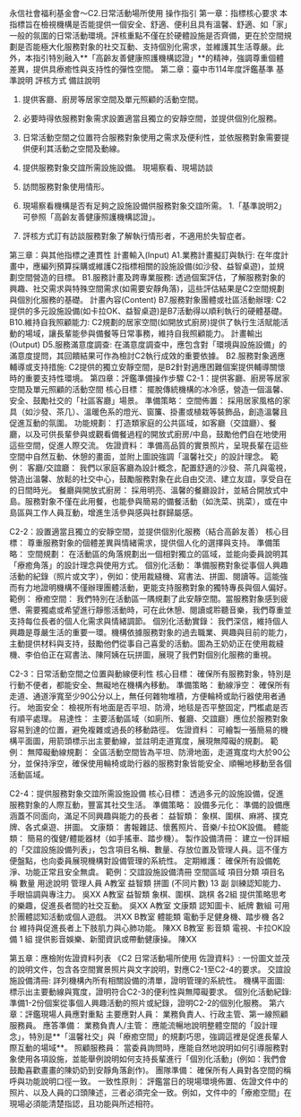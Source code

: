 永信社會福利基金會～C2.日常活動場所使用 操作指引
第一章：指標核心要求
本指標旨在檢視機構是否能提供一個安全、舒適、便利且具有溫馨、舒適、如「家」一般的氛圍的日常活動環境。評核重點不僅在於硬體設施是否齊備，更在於空間規劃是否能極大化服務對象的社交互動、支持個別化需求，並維護其生活尊嚴。此外，本指引特別融入**「高齡友善健康照護機構認證」**的精神，強調尊重個體差異，提供具療癒性與支持性的彈性空間。
第二章：臺中市114年度評鑑基準
基準說明
評核方式
備註說明
1. 提供客廳、廚房等居家空間及單元照顧的活動空間。
2. 必要時得依服務對象需求設置適當且獨立的安靜空間，並提供個別化服務。
3. 日常活動空間之位置符合服務對象使用之需求及便利性，並依服務對象需要提供便利其活動之空間及動線。
4. 提供服務對象交誼所需設施設備。
現場察看、現場訪談

1. 訪問服務對象使用情形。

2. 現場察看機構是否有足夠之設施設備供服務對象交誼所需。
1.「基準說明2」可參照「高齡友善健康照護機構認證」。

2. 評核方式訂有訪談服務對象了解執行情形者，不適用於失智症者。









第三章：與其他指標之連貫性
計畫輸入(Input)
A1.業務計畫擬訂與執行: 在年度計畫中，應編列預算採購或維護C2指標相關的設施設備(如沙發、益智桌遊)，並規劃空間營造的目標。
B1.服務計畫及跨專業服務: 透過個案評估，了解服務對象的興趣、社交需求與特殊空間需求(如需要安靜角落)，這些評估結果是C2空間規劃與個別化服務的基礎。
計畫內容(Content)
B7.服務對象團體或社區活動辦理: C2提供的多元設施設備(如卡拉OK、益智桌遊)是B7活動得以順利執行的硬體基礎。
B10.維持自我照顧能力: C2規劃的居家空間(如開放式廚房)提供了執行生活賦能活動的場域，讓長輩能參與備餐等日常事務，維持自我照顧能力。
計畫輸出(Output)
D5.服務滿意度調查: 在滿意度調查中，應包含對「環境與設施設備」的滿意度提問，其回饋結果可作為檢討C2執行成效的重要依據。
B2.服務對象適應輔導或支持措施: C2提供的獨立安靜空間，是B2針對適應困難個案提供輔導關懷時的重要支持性環境。
第四章：評鑑準備操作步驟
C2-1：提供客廳、廚房等居家空間及單元照顧的活動空間
核心目標： 擺脫傳統機構的冰冷感，營造一個溫馨、安全、鼓勵社交的「社區客廳」場景。
準備策略：
空間佈置： 採用居家風格的家具（如沙發、茶几）、溫暖色系的燈光、窗簾、掛畫或植栽等裝飾品，創造溫馨且促進互動的氛圍。
功能規劃： 打造類家庭的公共區域，如客廳（交誼廳）、餐廳，以及可供長輩參與或觀看備餐過程的開放式廚房/中島，鼓勵他們自在地使用這些空間，促進人際交流。
佐證資料： 準備高品質的實景照片，呈現長輩在這些空間中自然互動、休憩的畫面，並附上圖說強調「溫馨社交」的設計理念。
範例：
客廳/交誼廳： 我們以家庭客廳為設計概念，配置舒適的沙發、茶几與電視，營造出溫馨、放鬆的社交中心，鼓勵服務對象在此自由交流、建立友誼，享受自在的日間時光。
餐廳與開放式廚房： 採用明亮、溫馨的餐廳設計，並結合開放式中島。服務對象不僅在此用餐，也能參與簡易的備餐活動（如洗菜、挑菜），或在中島區與工作人員互動，增進生活參與感與社群歸屬感。

C2-2：設置適當且獨立的安靜空間，並提供個別化服務（結合高齡友善）
核心目標： 尊重服務對象的個體差異與情緒需求，提供個人化的選擇與支持。
準備策略：
空間規劃： 在活動區的角落規劃出一個相對獨立的區域，並能向委員說明其「療癒角落」的設計理念與使用方式。
個別化活動： 準備服務對象從事個人興趣活動的紀錄（照片或文字），例如：使用裁縫機、寫書法、拼圖、閱讀等。這能強而有力地證明機構不僅辦理團體活動，更能支持服務對象的獨特專長與個人偏好。
範例：
療癒空間： 我們特別在活動區一隅規劃了此安靜空間。當服務對象感到疲憊、需要獨處或希望進行靜態活動時，可在此休憩、閱讀或聆聽音樂，我們尊重並支持每位長者的個人化需求與情緒調節。
個別化活動實錄： 我們深信，維持個人興趣是尊嚴生活的重要一環。機構依據服務對象的過去職業、興趣與目前的能力，主動提供材料與支持，鼓勵他們從事自己喜愛的活動。圖為王奶奶正在使用裁縫機、李伯伯正在寫書法、陳阿姨在玩拼圖，展現了我們對個別化服務的重視。

C2-3：日常活動空間之位置與動線便利性
核心目標： 確保所有服務對象，特別是行動不便者，都能安全、無礙地在機構內移動。
準備策略：
動線淨空： 確保所有走道、通道淨寬至少90公分以上，無任何雜物堆積，方便輪椅或助行器使用者通行。
地面安全： 檢視所有地面是否平坦、防滑，地毯是否平整固定，門檻處是否有順平處理。
易達性： 主要活動區域（如廁所、餐廳、交誼廳）應位於服務對象容易到達的位置，避免複雜或過長的移動路徑。
佐證資料： 可繪製一張簡易的機構平面圖，用箭頭標示出主要動線，並註明走道寬度，展現無障礙的規劃。
範例：
無障礙動線規劃： 全區活動空間皆為平坦、防滑地面，走道寬度均大於90公分，並保持淨空，確保使用輪椅或助行器的服務對象皆能安全、順暢地移動至各個活動區域。

C2-4：提供服務對象交誼所需設施設備
核心目標： 透過多元的設施設備，促進服務對象的人際互動，豐富其社交生活。
準備策略：
設備多元化： 準備的設備應涵蓋不同面向，滿足不同興趣與能力的長者：
益智類： 象棋、圍棋、麻將、撲克牌、各式桌遊、拼圖。
文康類： 書報雜誌、懷舊照片、音樂/卡拉OK設備。
體能類： 簡易的復健/體能器材（如手搖車、踏步機）。
製作設備清冊： 建立一份詳細的「交誼設施設備列表」，包含項目名稱、數量、存放位置及管理人員。這不僅方便盤點，也向委員展現機構對設備管理的系統性。
定期維護： 確保所有設備乾淨、功能正常且安全無虞。
範例：交誼設施設備清冊
空間區域
項目分類
項目名稱
數量
用途說明
管理人員
A教室
益智類
拼圖 (不同片數)
13 副
訓練認知能力、手眼協調與專注力。
吳XX
A教室
益智類
象棋、圍棋、跳棋
各2組
提供策略思考的樂趣，促進長者間的社交互動。
吳XX
A教室
文康類
認知圖卡、紙牌
數組
可用於團體認知活動或個人遊戲。
洪XX
B教室
體能類
電動手足健身機、踏步機
各2台
維持與促進長者上下肢肌力與心肺功能。
陳XX
B教室
影音類
電視、卡拉OK設備
1 組
提供影音娛樂、新聞資訊或帶動健康操。
陳XX

第五章：應檢附佐證資料列表
《C2 日常活動場所使用 佐證資料》: 一份圖文並茂的說明文件，包含各空間實景照片與文字說明，對應C2-1至C2-4的要求。
交誼設施設備清冊: 詳列機構內所有相關設備的清單，證明管理的系統性。
機構平面圖: 標示出主要動線與寬度，證明符合C2-3的便利性與無障礙要求。
個別化活動紀錄: 準備1-2份個案從事個人興趣活動的照片或紀錄，證明C2-2的個別化服務。
第六章：評鑑現場人員應對重點
主要應對人員： 業務負責人、行政主管、第一線照顧服務員。
應答準備：
業務負責人/主管： 應能流暢地說明整體空間的「設計理念」，特別是**「溫馨社交」與「療癒空間」的規劃巧思，強調這裡是促進長輩人際互動的場域**。
照顧服務員： 當委員詢問時，應能自然地說明如何引導服務對象使用各項設施，並能舉例說明如何支持長輩進行「個別化活動」(例如：我們會鼓勵喜歡畫畫的陳奶奶到安靜角落創作)。
團隊準備： 確保所有人員對各空間的稱呼與功能說明口徑一致。
一致性原則： 評鑑當日的現場環境佈置、佐證文件中的照片、以及人員的口頭陳述，三者必須完全一致。例如，文件中的「療癒空間」在現場必須能清楚指認，且功能與所述相符。